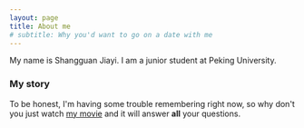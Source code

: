 ```yaml
---
layout: page
title: About me
# subtitle: Why you'd want to go on a date with me
---
```


My name is Shangguan Jiayi. I am a junior student at Peking University.
### My story

To be honest, I'm having some trouble remembering right now, so why don't you just watch [my movie](https://en.wikipedia.org/wiki/The_Princess_Bride_%28film%29) and it will answer **all** your questions.
